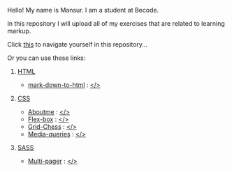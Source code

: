Hello! My name is Mansur. I am a student at Becode. 

In this repository I will upload all of my exercises that are related to learning markup. 

Click [this](https://scenoxmans.github.io/learning-markup/.) to navigate yourself in this repository...

Or you can use these links:
1. [HTML](https://github.com/scenoxmans/learning-markup/tree/master/exercises/1.html)
      *    [mark-down-to-html](https://scenoxmans.github.io/learning-markup/exercises/1.html/1.markdown-to-html/) : [</>](https://github.com/scenoxmans/learning-markup/blob/master/exercises/1.html/1.markdown-to-html/)
2. [CSS](https://github.com/scenoxmans/learning-markup/tree/master/exercises/2.css)

      *    [Aboutme](https://scenoxmans.github.io/learning-markup/exercises/2.css/1.about-me/) : [</>](https://github.com/scenoxmans/learning-markup/blob/master/exercises/2.css/1.about-me/)
      *    [Flex-box](https://scenoxmans.github.io/learning-markup/exercises/2.css/2.flex-box/) : [</>](https://github.com/scenoxmans/learning-markup/blob/master/exercises/2.css/2.flex-box/)
      *    [Grid-Chess](https://scenoxmans.github.io/learning-markup/exercises/2.css/3.grid/) : [</>](https://github.com/scenoxmans/learning-markup/blob/master/exercises/2.css/3.grid/)
      *    [Media-queries](https://scenoxmans.github.io/learning-markup/exercises/2.css/4.media-queries/) : [</>](https://github.com/scenoxmans/learning-markup/tree/master/exercises/2.css/4.media-queries/)
3. [SASS](https://github.com/scenoxmans/learning-markup/tree/master/exercises/3.sass)
      *    [Multi-pager](https://scenoxmans.github.io/learning-markup/exercises/3.sass/1.multi-pager/) : [</>](https://github.com/scenoxmans/learning-markup/blob/master/exercises/3.sass/1.multi-pager/)
